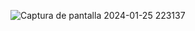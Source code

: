 ![Captura de pantalla 2024-01-25 223137](https://github.com/C1olmB185852/tweet-generator/assets/139935250/b1a7239a-15aa-4bc4-a23d-cc0aec07c534)
